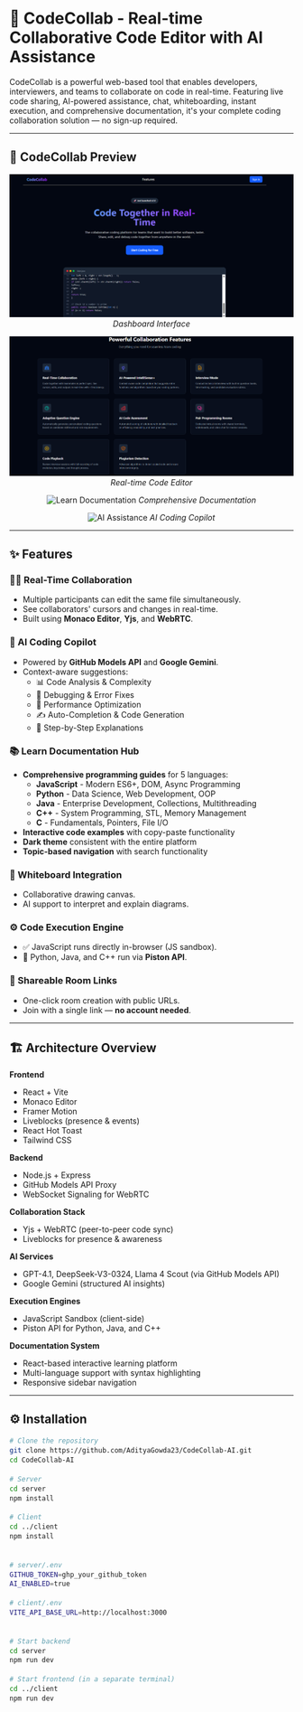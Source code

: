 # 🚀 CodeCollab - Real-time Collaborative Code Editor with AI Assistance

CodeCollab is a powerful web-based tool that enables developers, interviewers, and teams to collaborate on code in real-time. Featuring live code sharing, AI-powered assistance, chat, whiteboarding, instant execution, and comprehensive documentation, it's your complete coding collaboration solution — no sign-up required.

---

## 📸 CodeCollab Preview

<div align="center">

![Dashboard](https://raw.githubusercontent.com/AdityaGowda23/CodeCollab-AI/main/client/public/Screenshot%202025-08-09%20000318.png)
*Dashboard Interface*

![Code Editor](https://raw.githubusercontent.com/AdityaGowda23/CodeCollab-AI/main/client/public/Screenshot%202025-08-09%20000339.png)
*Real-time Code Editor*

![Learn Documentation]([https://via.placeholder.com/800x400/1f2937/ffffff?text=Learn+Documentation+Page](https://github.com/Sujju-192/ProjectPics/blob/main/Screenshot%20(157).png))
*Comprehensive Documentation*

![AI Assistance](https://via.placeholder.com/800x400/1f2937/ffffff?text=AI+Powered+Assistance)
*AI Coding Copilot*

</div>

---

## ✨ Features

### 🧑‍💻 Real-Time Collaboration
- Multiple participants can edit the same file simultaneously.
- See collaborators' cursors and changes in real-time.
- Built using **Monaco Editor**, **Yjs**, and **WebRTC**.

### 🤖 AI Coding Copilot
- Powered by **GitHub Models API** and **Google Gemini**.
- Context-aware suggestions:
  - 📊 Code Analysis & Complexity
  - 🐞 Debugging & Error Fixes
  - 🚀 Performance Optimization
  - ✍️ Auto-Completion & Code Generation
  - 📘 Step-by-Step Explanations

### 📚 Learn Documentation Hub
- **Comprehensive programming guides** for 5 languages:
  - **JavaScript** - Modern ES6+, DOM, Async Programming
  - **Python** - Data Science, Web Development, OOP
  - **Java** - Enterprise Development, Collections, Multithreading
  - **C++** - System Programming, STL, Memory Management
  - **C** - Fundamentals, Pointers, File I/O
- **Interactive code examples** with copy-paste functionality
- **Dark theme** consistent with the entire platform
- **Topic-based navigation** with search functionality

### 🧠 Whiteboard Integration
- Collaborative drawing canvas.
- AI support to interpret and explain diagrams.

### ⚙️ Code Execution Engine
- ✅ JavaScript runs directly in-browser (JS sandbox).
- 🔧 Python, Java, and C++ run via **Piston API**.

### 🔗 Shareable Room Links
- One-click room creation with public URLs.
- Join with a single link — **no account needed**.

---

## 🏗️ Architecture Overview

**Frontend**
- React + Vite
- Monaco Editor
- Framer Motion
- Liveblocks (presence & events)
- React Hot Toast
- Tailwind CSS

**Backend**
- Node.js + Express
- GitHub Models API Proxy
- WebSocket Signaling for WebRTC

**Collaboration Stack**
- Yjs + WebRTC (peer-to-peer code sync)
- Liveblocks for presence & awareness

**AI Services**
- GPT-4.1, DeepSeek-V3-0324, Llama 4 Scout (via GitHub Models API)
- Google Gemini (structured AI insights)

**Execution Engines**
- JavaScript Sandbox (client-side)
- Piston API for Python, Java, and C++

**Documentation System**
- React-based interactive learning platform
- Multi-language support with syntax highlighting
- Responsive sidebar navigation

---

## ⚙️ Installation

```bash
# Clone the repository
git clone https://github.com/AdityaGowda23/CodeCollab-AI.git
cd CodeCollab-AI

# Server
cd server
npm install

# Client
cd ../client
npm install


# server/.env
GITHUB_TOKEN=ghp_your_github_token
AI_ENABLED=true

# client/.env
VITE_API_BASE_URL=http://localhost:3000


# Start backend
cd server
npm run dev

# Start frontend (in a separate terminal)
cd ../client
npm run dev
